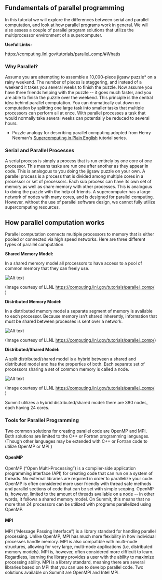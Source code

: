 ## Fundamentals of parallel programming

In this tutorial we will explore the differences between serial and
parallel computation, and look at how parallel programs work in
general. We will also assess a couple of parallel program solutions
that utilize the multiprocessor environment of a supercomputer.

__Useful Links:__

<https://computing.llnl.gov/tutorials/parallel_comp/#Whatis>

### Why Parallel?

Assume you are attempting to assemble a 10,000-piece jigsaw puzzle* on
a rainy weekend. The number of pieces is staggering, and instead of a
weekend it takes you several weeks to finish the puzzle. Now assume
you have three friends helping with the puzzle -- it goes much faster,
and you are able to finish the puzzle over the weekend. This
principle is the central idea behind parallel computation. You can
dramatically cut down on computation by splitting one large task into
smaller tasks that multiple processors can perform all at once. With
parallel processes a task that would normally take several weeks can
potentially be reduced to several hours.

* Puzzle analogy for describing parallel computing adopted from Henry
  Neeman's [Supercomputing in Plain
  English](http://www.oscer.ou.edu/education.php) tutorial series.

### Serial and Parallel Processes

A serial process is simply a process that is run entirely by one core
of one processor. This means tasks are run one after another as they
appear in code. This is analogous to you doing the jigsaw puzzle on
your own. A parallel process is a process that is divided among
multiple cores in a processor or set of processors. Each sub process
can have its own set of memory as well as share memory with other
processes. This is analogous to doing the puzzle with the help of
friends. A supercomputer has a large network of nodes with many
cores, and is designed for parallel computing. However, without the
use of parallel software design, we cannot fully utilize
supercomputing resources.

## How parallel computation works

Parallel computation connects multiple processors to memory that is
either pooled or connected via high speed networks. Here are three
different types of parallel computation.

__Shared Memory Model:__

In a shared memory model all processors to have access to a pool of
common memory that they can freely use.

![Alt text](https://computing.llnl.gov/tutorials/parallel_comp/images/shared_mem.gif "shared_model")

(Image courtesy of LLNL <https://computing.llnl.gov/tutorials/parallel_comp/> )

__Distributed Memory Model:__

In a distributed memory model a separate segment of memory is
available to each processor.  Because memory isn’t shared inherently,
information that must be shared between processes is sent over a
network.

![Alt text](https://computing.llnl.gov/tutorials/parallel_comp/images/distributed_mem.gif "distributed_model")

(Image courtesy of LLNL <https://computing.llnl.gov/tutorials/parallel_comp/>)

__Distributed/Shared Model:__

A split distributed/shared model is a hybrid between a shared and
distributed model and has the properties of both. Each separate set of
processors sharing a set of common memory is called a node.

![Alt text](https://computing.llnl.gov/tutorials/parallel_comp/images/hybrid_mem2.gif "hybrid_model")

(Image courtesy of LLNL <https://computing.llnl.gov/tutorials/parallel_comp/> )

Summit utilizes a hybrid distributed/shared model: there are 380
nodes, each having 24 cores.

### Tools for Parallel Programming

Two common solutions for creating parallel code are OpenMP and
MPI. Both solutions are limited to the C++ or Fortran programming
languages. (Though other languages may be extended with C++ or Fortran
code to utilize OpenMP or MPI.)

#### OpenMP

OpenMP (“Open Multi-Processing”) is a compiler-side application
programming interface (API) for creating code that can run on a system
of threads. No external libraries are required in order to parallelize
your code. OpenMP is often considered more user friendly with thread
safe methods and parallel sections of code that can be set with simple
scoping.  OpenMP is, however, limited to the amount of threads
available on a node -- in other words, it follows a shared memory
model. On Summit, this means that no more than 24 processors can be
utilized with programs parallelized using OpenMP.

#### MPI

MPI (“Message Passing Interface”) is a library standard for handling
parallel processing. Unlike OpenMP, MPI has much more flexibility in
how individual processes handle memory. MPI is also compatible with
multi-node structures, allowing for very large, multi-node
applications (i.e, distributed memory models). MPI is, however, often
considered more difficult to learn.  Regardless, learning the library
provides a user with the ability to maximize processing ability.  MPI
is a library standard, meaning there are several libraries based on
MPI that you can use to develop parallel code. Two solutions available
on Summit are OpenMPI and Intel MPI.

